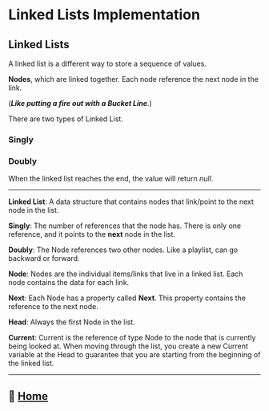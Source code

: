 # Linked Lists Implementation

## Linked Lists

A linked list is a different way to store a sequence of values.

**Nodes**, which are linked together. Each node reference the next node in the link.

(***Like putting a fire out with a Bucket Line***.)

There are two types of Linked List.

### Singly

### Doubly

When the linked list reaches the end, the value will return *null*.

_____

**Linked List**: A data structure that contains nodes that link/point to the next node in the list.

**Singly**: The number of references that the node has. There is only one reference, and it points to the **next** node in the list.

**Doubly**: The Node references two other nodes. Like a playlist, can go backward or forward.

**Node**: Nodes are the individual items/links that live in a linked list. Each node contains the data for each link.

**Next**: Each Node has a property called **Next**. This property contains the reference to the next node.

**Head**: Always the first Node in the list.

**Current**: Current is the reference of type Node to the node that is currently being looked at. When moving through the list, you create a new Current variable at the Head to guarantee that you are starting from the beginning of the linked list.

_____

## 🏡 [**Home**](https://mistidinzy.github.io/ReadingNotes/)
